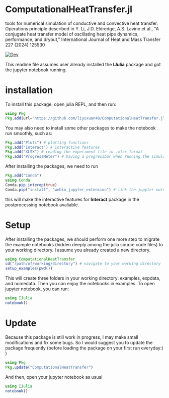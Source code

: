 # ComputationalHeatTransfer.jl
tools for numerical simulation of conductive and convective heat transfer.  Operations principle described in
Y. Li, J.D. Eldredge, A.S. Lavine et al., "A conjugate heat transfer model of oscillating heat pipe dynamics, performance, and dryout," International Journal of Heat and Mass Transfer 227 (2024) 125530

[![Dev](https://img.shields.io/badge/docs-stable-blue.svg)](https://liyuxuan48.github.io/ComputationalHeatTransfer.jl)

This readme file assumes user already installed the **IJulia** package and got the jupyter notebook running.

# installation
To install this package, open julia REPL, and then run:

```julia
using Pkg
Pkg.add(url="https://github.com/liyuxuan48/ComputationalHeatTransfer.jl.git")
```

You may also need to install some other packages to make the notebook run smoothly, such as:

```julia
Pkg.add("Plots") # plotting functions
Pkg.add("Interact") # interactive features
Pkg.add("XLSX") # reading the experiment file in .xlsx format
Pkg.add("ProgressMeter") # having a progressbar when running the simulation
```

After installing the packages, we need to run

```julia
Pkg.add("Conda")
using Conda
Conda.pip_interop(true)
Conda.pip("install", "webio_jupyter_extension") # link the jupyter notebook with the Interact package
```

this will make the interactive features for **Interact** package in the postprocessing notebook avaliable.

# Setup
After installing the packages, we should perform one more step to migrate the example notebooks (hidden deeply among the julia source code files) to your working directory. I assume you already created a new directory.

```julia
using ComputationalHeatTransfer
cd("/path/of/working/directory") # navigate to your working directory
setup_examples(pwd())
```

This will create three folders in your working directory: examples, expdata, and numedata. Then you can enjoy the notebooks in examples. To open jupyter notebook, you can run:

```julia
using IJulia
notebook()
```

# Update

Because this package is still work in progress, I may make small modifications and fix some bugs. So I would suggest you to update the package frequently (before loading the package on your first run everyday:) )
```julia
using Pkg
Pkg.update("ComputationalHeatTransfer")
```

And then, open your jupyter notebook as usual

```julia
using IJulia
notebook()
```
